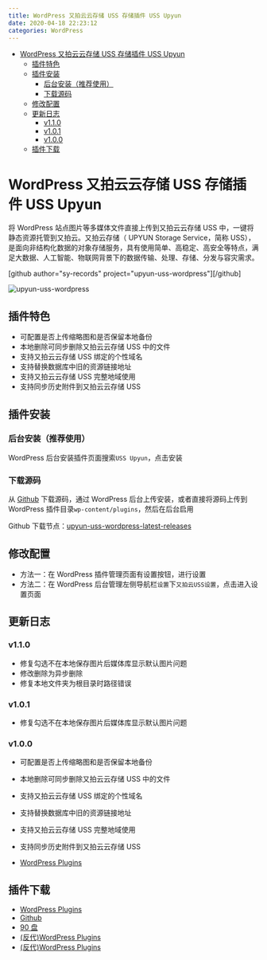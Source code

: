 ```yaml
---
title: WordPress 又拍云云存储 USS 存储插件 USS Upyun
date: 2020-04-18 22:23:12
categories: WordPress
---
```


<!-- more -->

<!-- TOC -->

- [WordPress 又拍云云存储 USS 存储插件 USS Upyun](#wordpress-又拍云云存储-uss-存储插件-uss-upyun)
  - [插件特色](#插件特色)
  - [插件安装](#插件安装)
    - [后台安装（推荐使用）](#后台安装推荐使用)
    - [下载源码](#下载源码)
  - [修改配置](#修改配置)
  - [更新日志](#更新日志)
    - [v1.1.0](#v110)
    - [v1.0.1](#v101)
    - [v1.0.0](#v100)
  - [插件下载](#插件下载)

<!-- /TOC -->

<a id="markdown-wordpress-又拍云云存储-uss-存储插件-uss-upyun" name="wordpress-又拍云云存储-uss-存储插件-uss-upyun"></a>

# WordPress 又拍云云存储 USS 存储插件 USS Upyun

将 WordPress 站点图片等多媒体文件直接上传到又拍云云存储 USS 中，一键将静态资源托管到又拍云。又拍云存储（ UPYUN Storage Service，简称 USS），是面向非结构化数据的对象存储服务，具有使用简单、高稳定、高安全等特点，满足大数据、人工智能、物联网背景下的数据传输、处理、存储、分发与容灾需求。

[github author="sy-records" project="upyun-uss-wordpress"][/github]

![upyun-uss-wordpress](https://cdn.jsdelivr.net/gh/sy-records/upyun-uss-wordpress/screenshot-1.png)

<a id="markdown-插件特色" name="插件特色"></a>

## 插件特色

- 可配置是否上传缩略图和是否保留本地备份
- 本地删除可同步删除又拍云云存储 USS 中的文件
- 支持又拍云云存储 USS 绑定的个性域名
- 支持替换数据库中旧的资源链接地址
- 支持又拍云云存储 USS 完整地域使用
- 支持同步历史附件到又拍云云存储 USS

<a id="markdown-插件安装" name="插件安装"></a>

## 插件安装

<a id="markdown-后台安装推荐使用" name="后台安装推荐使用"></a>

### 后台安装（推荐使用）

WordPress 后台安装插件页面搜索`USS Upyun`，点击安装

<a id="markdown-下载源码" name="下载源码"></a>

### 下载源码

从 [Github](https://github.com/sy-records/upyun-uss-wordpress) 下载源码，通过 WordPress 后台上传安装，或者直接将源码上传到 WordPress 插件目录`wp-content/plugins`，然后在后台启用

Github 下载节点：[upyun-uss-wordpress-latest-releases](https://github.com/sy-records/upyun-uss-wordpress/releases/latest)

<a id="markdown-修改配置" name="修改配置"></a>

## 修改配置

- 方法一：在 WordPress 插件管理页面有设置按钮，进行设置
- 方法二：在 WordPress 后台管理左侧导航栏`设置`下`又拍云USS设置`，点击进入设置页面

<a id="markdown-更新日志" name="更新日志"></a>

## 更新日志

<a id="markdown-v110" name="v110"></a>

### v1.1.0

- 修复勾选不在本地保存图片后媒体库显示默认图片问题
- 修改删除为异步删除
- 修复本地文件夹为根目录时路径错误

<a id="markdown-v101" name="v101"></a>

### v1.0.1

- 修复勾选不在本地保存图片后媒体库显示默认图片问题

<a id="markdown-v100" name="v100"></a>

### v1.0.0

- 可配置是否上传缩略图和是否保留本地备份
- 本地删除可同步删除又拍云云存储 USS 中的文件
- 支持又拍云云存储 USS 绑定的个性域名
- 支持替换数据库中旧的资源链接地址
- 支持又拍云云存储 USS 完整地域使用
- 支持同步历史附件到又拍云云存储 USS

- [WordPress Plugins](https://wordpress.org/plugins/uss-upyun)

<a id="markdown-插件下载" name="插件下载"></a>

## 插件下载

- [WordPress Plugins](https://wordpress.org/plugins/uss-upyun/)
- [Github](https://github.com/sy-records/upyun-uss-wordpress)
- [90 盘](https://www.90pan.com/o129857)
- [(反代)WordPress Plugins](https://wp.hipush.cn/plugins/uss-upyun/)
- [(反代)WordPress Plugins](http://wp101.net/plugins/uss-upyun/)
